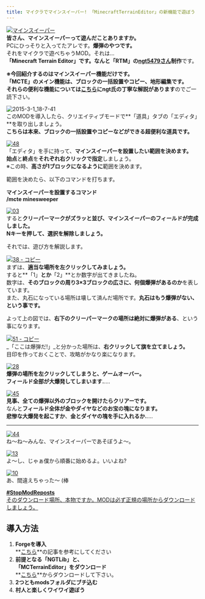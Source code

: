 ```yaml
---
title: マイクラでマインスイーパー! 「MinecraftTerrainEditor」の新機能で遊ぼう
---
```


[![マインスイーパー](https://cdn-ak.f.st-hatena.com/images/fotolife/s/sasigume/20210208/20210208134908.png)](#4/5/45346031.png "マインスイーパー")  
**皆さん、マインスイーパーって遊んだことありますか。**  
PCにひっそりと入ってたアレです。**爆弾のやつです。**  
それをマイクラで遊べちゃうMOD。それは…  
**「Minecraft Terrain Editor」**です。なんと**「RTM」**の**[ngt5479さん](https://twitter.com/ngt5479)制作**です。

**※今回紹介するのはマインスイーパー機能だけです。**  
**「MCTE」**のメイン機能は、**ブロックの一括設置やコピー、地形編集です。**  
それらの便利な機能については**[こちら](http://forum.minecraftuser.jp/viewtopic.php?t=13633)にngt氏の丁寧な解説があります**のでご一読下さい。

![2015-3-1_18-7-41](https://cdn-ak.f.st-hatena.com/images/fotolife/s/sasigume/20210208/20210208135200.jpg)  
このMODを導入したら、クリエイティブモードで**「道具」タブの「エディタ」**を取り出しましょう。  
**こちらは本来、ブロックの一括設置やコピーなどができる超便利な道具です。**

[![48](https://cdn-ak.f.st-hatena.com/images/fotolife/s/sasigume/20210208/20210208125332.png)](#0/a/0a53937b.png "48")  
「エディタ」を手に持って、**マインスイーパーを設置したい範囲を決めます。**  
**始点**と**終点**を**それぞれ右クリックで指定**しましょう。  
※この時、**高さが1ブロックになるように**範囲を決めます。

範囲を決めたら、以下のコマンドを打ちます。

**マインスイーパーを設置するコマンド  
/mcte minesweeper**

[![03](https://cdn-ak.f.st-hatena.com/images/fotolife/s/sasigume/20210208/20210208142453.png)](#6/6/66ffe091.png "03")  
すると**クリーパーマークがズラッと並び、マインスイーパーのフィールドが完成しました。**  
**Nキーを押して、選択を解除しましょう。**

それでは、遊び方を解説します。

[![38 - コピー](https://cdn-ak.f.st-hatena.com/images/fotolife/s/sasigume/20210208/20210208143142.png)](#6/c/6c99e765.png "38 - コピー")  
まずは、**適当な場所を左クリックしてみましょう。**  
すると**「1」**とか**「2」**とか数字が出てきましたね。  
数字は、**そのブロックの周り3×3ブロックの広さに、何個爆弾があるのか**を表しています。  
また、丸石になっている場所は壊して済んだ場所です。**丸石はもう爆弾がない、という事です。**

よって上の図では、**右下のクリーパーマークの場所は絶対に爆弾がある**、という事になります。

[![51 - コピー](https://cdn-ak.f.st-hatena.com/images/fotolife/s/sasigume/20210208/20210208180838.png)](#f/f/ff3d2733.png "51 - コピー")  
_「ここは爆弾だ!」_と分かった場所は、**右クリックして旗を立てましょう。**  
目印を作っておくことで、攻略がかなり楽になります。

[![28](https://cdn-ak.f.st-hatena.com/images/fotolife/s/sasigume/20210208/20210208125450.png)](#0/c/0c4e00b8.png "28")  
**爆弾の場所を左クリックしてしまうと、ゲームオーバー。**  
**フィールド全部が大爆発してしまいます.**….

[![45](https://cdn-ak.f.st-hatena.com/images/fotolife/s/sasigume/20210208/20210208163238.png)](#e/3/e31a5f98.png "45")  
**見事、全ての爆弾以外のブロックを開けたらクリアーです。**  
なんと**フィールド全体が金やダイヤなどのお宝の塊になります。**  
**悲惨な大爆発を起こすか**、**金とダイヤの塊を手に入れるか.**….

---

[![44](https://cdn-ak.f.st-hatena.com/images/fotolife/s/sasigume/20210208/20210208151854.png)](#9/9/9908e920.png "44")  
ね～ね～みんな、マインスイーパーであそぼうよ～。

[![13](https://cdn-ak.f.st-hatena.com/images/fotolife/s/sasigume/20210208/20210208153931.png)](#a/c/ac5740d5.png "13")  
よ～し、じゃぁ僕から順番に始めるよ。いいよね?

[![10](https://cdn-ak.f.st-hatena.com/images/fotolife/s/sasigume/20210208/20210208145110.png)](#7/e/7e18dd10.png "10")  
あ、間違えちゃった～ (棒

[**#StopModReposts**  
そのダウンロード場所、本物ですか。MODは必ず正規の場所からダウンロードしましょう。](https://www.napoan.com/stop-mod-reposts/)

## 導入方法 

1.  **Forgeを導入**  
    **[こちら](/minecraft-je/howto/install-forge/)**の記事を参考にしてください
2.  **前提となる「NGTLib」と、  
    「MCTerrainEditor」をダウンロード**  
    **[こちら](http://forum.minecraftuser.jp/viewtopic.php?t=13633 "「NGTLib」と「MCTerrainEditor」のダウンロード")**からダウンロードして下さい。
3.  **2つともmodsフォルダにブチ込む** 
4.  **村人と楽しくワイワイ遊ぼう**
